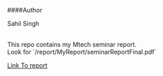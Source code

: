 ####Author


Sahil Singh


<br />
This repo contains my Mtech seminar report.
<br />
Look for `/report/MyReport/seminarReportFinal.pdf`  

[Link To report](https://github.com/lihas/seminar2015/blob/master/report/MyReport/seminarReportFinal.pdf)
